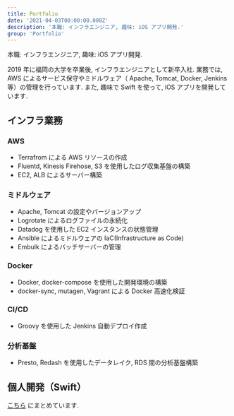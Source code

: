 ```yaml
---
title: Portfolio
date: '2021-04-03T00:00:00.000Z'
description: '本職: インフラエンジニア, 趣味: iOS アプリ開発.'
group: 'Portfolio'
---
```


本職: インフラエンジニア, 趣味: iOS アプリ開発.

2019 年に福岡の大学を卒業後, インフラエンジニアとして新卒入社.
業務では, AWS によるサービス保守やミドルウェア（ Apache, Tomcat, Docker, Jenkins 等）の管理を行っています.
また, 趣味で Swift を使って, iOS アプリを開発しています.

## インフラ業務

### AWS

- Terrafrom による AWS リソースの作成
- Fluentd, Kinesis Firehose, S3 を使用したログ収集基盤の構築
- EC2, ALB によるサーバー構築

### ミドルウェア

- Apache, Tomcat の設定やバージョンアップ
- Logrotate によるログファイルの永続化
- Datadog を使用した EC2 インスタンスの状態管理
- Ansible によるミドルウェアの IaC(Infrastructure as Code)
- Embulk によるバッチサーバーの管理

### Docker

- Docker, docker-compose を使用した開発環境の構築
- docker-sync, mutagen, Vagrant による Docker 高速化検証

### CI/CD

- Groovy を使用した Jenkins 自動デプロイ作成

### 分析基盤

- Presto, Redash を使用したデータレイク, RDS 間の分析基盤構築

## 個人開発（Swift）

[こちら](/projects/) にまとめています.
